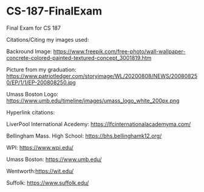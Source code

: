 # CS-187-FinalExam
Final Exam for CS 187 

Citations/Citing my images used:

Backround Image: https://www.freepik.com/free-photo/wall-wallpaper-concrete-colored-painted-textured-concept_3001819.htm

Picture from my graduation: https://www.patriotledger.com/storyimage/WL/20200808/NEWS/200808250/EP/1/1/EP-200808250.jpg

Umass Boston Logo: https://www.umb.edu/timeline/images/umass_logo_white_200px.png

Hyperlink citations:

LiverPool International Acedemy: https://lfcinternationalacademyma.com/

Bellingham Mass. High School: https://bhs.bellinghamk12.org/

WPI: https://www.wpi.edu/

Umass Boston: https://www.umb.edu/

Wentworth:https://wit.edu/

Suffolk: https://www.suffolk.edu/
